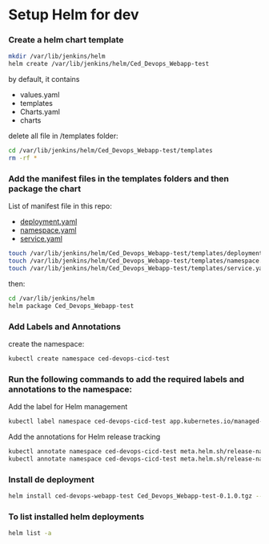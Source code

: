 
# Setup Helm for dev

### Create a helm chart template 
```sh 
mkdir /var/lib/jenkins/helm
helm create /var/lib/jenkins/helm/Ced_Devops_Webapp-test
```

by default, it contains 
- values.yaml
- templates
- Charts.yaml
- charts

delete all file in /templates folder:
```sh
cd /var/lib/jenkins/helm/Ced_Devops_Webapp-test/templates
rm -rf *
```

### Add the manifest files in the templates folders and then package the chart
List of manifest file in this repo:
- [deployment.yaml](https://github.com/Cedric-Hj/DevOps-CICD-WebApp/blob/test/deployment.yaml)
- [namespace.yaml](https://github.com/Cedric-Hj/DevOps-CICD-WebApp/blob/test/namespace.yaml)
- [service.yaml](https://github.com/Cedric-Hj/DevOps-CICD-WebApp/blob/test/service.yaml)

```sh
touch /var/lib/jenkins/helm/Ced_Devops_Webapp-test/templates/deployment.yaml
touch /var/lib/jenkins/helm/Ced_Devops_Webapp-test/templates/namespace.yaml
touch /var/lib/jenkins/helm/Ced_Devops_Webapp-test/templates/service.yaml
```
then:
```sh
cd /var/lib/jenkins/helm
helm package Ced_Devops_Webapp-test
```

### Add Labels and Annotations

create the namespace:
``` sh
kubectl create namespace ced-devops-cicd-test
```

### Run the following commands to add the required labels and annotations to the namespace:

Add the label for Helm management
``` sh
kubectl label namespace ced-devops-cicd-test app.kubernetes.io/managed-by=Helm
```

Add the annotations for Helm release tracking
``` sh
kubectl annotate namespace ced-devops-cicd-test meta.helm.sh/release-name=ced-devops-webapp-test
kubectl annotate namespace ced-devops-cicd-test meta.helm.sh/release-namespace=ced-devops-cicd-test
```


### Install de deployment 
```sh 
helm install ced-devops-webapp-test Ced_Devops_Webapp-test-0.1.0.tgz --namespace ced-devops-cicd-test
```

### To list installed helm deployments
```sh 
helm list -a
```

